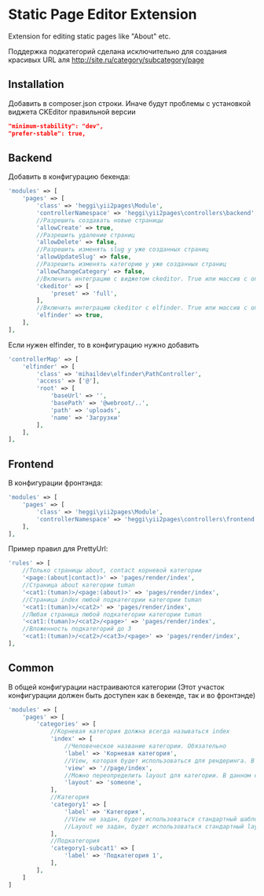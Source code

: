 Static Page Editor Extension
============================
Extension for editing static pages like "About" etc.

Поддержка подкатегорий сделана исключительно для создания красивых URL аля http://site.ru/category/subcategory/page

Installation
------------

Добавить в composer.json строки. Иначе будут проблемы с установкой виджета CKEditor правильной версии

```json
"minimum-stability": "dev",
"prefer-stable": true,
```

## Backend

Добавить в конфигурацию бекенда:
```php
'modules' => [
    'pages' => [
        'class' => 'heggi\yii2pages\Module',
        'controllerNamespace' => 'heggi\yii2pages\controllers\backend',
        //Разрешить создавать новые страницы
        'allowCreate' => true,
        //Разрешить удаление страниц
        'allowDelete' => false,
        //Разрешить изменять slug у уже созданных страниц
        'allowUpdateSlug' => false,
        //Разрешить изменять категорию у уже созданных страниц
        'allowChangeCategory' => false,
        //Включить интеграцию с виджетом ckeditor. True или массив с опциями
        'ckeditor' => [
            'preset' => 'full',
        ],
        //Включить интеграцию ckeditor с elfinder. True или массив с опциями настройки elfinder
        'elfinder' => true,
    ],
],
```

Если нужен elfinder, то в конфигурацию нужно добавить
```php
'controllerMap' => [
    'elfinder' => [
        'class' => 'mihaildev\elfinder\PathController',
        'access' => ['@'],
        'root' => [
            'baseUrl' => '',
            'basePath' => '@webroot/..',
            'path' => 'uploads',
            'name' => 'Загрузки'
        ],
    ],
],
```

## Frontend

В конфигурации фронтэнда:
```php
'modules' => [
    'pages' => [
        'class' => 'heggi\yii2pages\Module',
        'controllerNamespace' => 'heggi\yii2pages\controllers\frontend',
    ],
],
```

Пример правил для PrettyUrl:
```php
'rules' => [
    //Только страницы about, contact корневой категории
    '<page:(about|contact)>' => 'pages/render/index',
    //Страница about категории tuman
    '<cat1:(tuman)>/<page:(about)>' => 'pages/render/index',
    //Страница index любой подкатегории категории tuman
    '<cat1:(tuman)>/<cat2>' => 'pages/render/index',
    //Любая страница любой подкатегории категории tuman
    '<cat1:(tuman)>/<cat2>/<page>' => 'pages/render/index',
    //Вложенность подкатегорий до 3
    '<cat1:(tuman)>/<cat2>/<cat3>/<page>' => 'pages/render/index',
],
```

## Common

В общей конфигурации настраиваются категории (Этот участок конфигурации должен быть доступен как в бекенде, так и во фронтэнде)
```php
'modules' => [
    'pages' => [
        'categories' => [
            //Корневая категория должна всегда называться index
            'index' => [
                //Человеческое название категории. Обязательно
                'label' => 'Корневая категория',
                //View, которая будет использоваться для рендеринга. В данном случае frontend/views/page/index.php
                'view' => '//page/index',
                //Можно переопределить layout для категории. В данном случае будет frontend/views/layouts/someone.php
                'layout' => 'someone',
            ],
            //Категория
            'category1' => [
                'label' => 'Категория',
                //View не задан, будет использоваться стандартный шаблон модуля @vendor/heggi/yii2-pages/views/render/index.php
                //Layout не задан, будет использоваться стандартный layout фронтэнда main.php
            ],
            //Подкатегория
            'category1-subcat1' => [
                'label' => 'Подкатегория 1',
            ],
        ],
    ]
]
```

